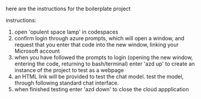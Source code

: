 here are the instructions for the boilerplate project

instructions:

1. open 'opulent space lamp' in codespaces
2. confirm login through azure prompts, which will open a window, and request that you enter that code into the new window, linking your Microsoft account
3. when you have followed the prompts to login (opening the new window, entering the code, returning to bash/terminal) enter 'azd up' to create an instance of the project to test as a webpage
4. an HTML link will be provided to test the chat model. test the model, through following standard chat interface.
5. when finished testing enter 'azd down' to close the cloud appplication